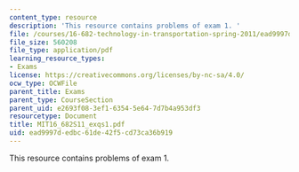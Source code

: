 ```yaml
---
content_type: resource
description: 'This resource contains problems of exam 1. '
file: /courses/16-682-technology-in-transportation-spring-2011/ead9997dedbc61de42f5cd73ca36b919_MIT16_682S11_exqs1.pdf
file_size: 560208
file_type: application/pdf
learning_resource_types:
- Exams
license: https://creativecommons.org/licenses/by-nc-sa/4.0/
ocw_type: OCWFile
parent_title: Exams
parent_type: CourseSection
parent_uid: e2693f08-3ef1-6354-5e64-7d7b4a953df3
resourcetype: Document
title: MIT16_682S11_exqs1.pdf
uid: ead9997d-edbc-61de-42f5-cd73ca36b919
---
```

This resource contains problems of exam 1. 
